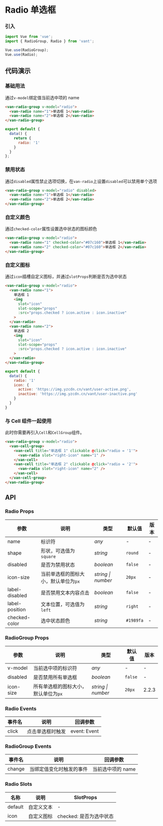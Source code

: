 # Radio 单选框

### 引入

``` javascript
import Vue from 'vue';
import { RadioGroup, Radio } from 'vant';

Vue.use(RadioGroup);
Vue.use(Radio);
```

## 代码演示

### 基础用法

通过`v-model`绑定值当前选中项的 name

```html
<van-radio-group v-model="radio">
  <van-radio name="1">单选框 1</van-radio>
  <van-radio name="2">单选框 2</van-radio>
</van-radio-group>
```

```javascript
export default {
  data() {
    return {
      radio: '1'
    }
  }
};
```

### 禁用状态

通过`disabled`属性禁止选项切换，在`van-radio`上设置`disabled`可以禁用单个选项

```html
<van-radio-group v-model="radio" disabled>
  <van-radio name="1">单选框 1</van-radio>
  <van-radio name="2">单选框 2</van-radio>
</van-radio-group>
```

### 自定义颜色

通过`checked-color`属性设置选中状态的图标颜色

```html
<van-radio-group v-model="radio">
  <van-radio name="1" checked-color="#07c160">单选框 1</van-radio>
  <van-radio name="2" checked-color="#07c160">单选框 2</van-radio>
</van-radio-group>
```

### 自定义图标

通过`icon`插槽自定义图标，并通过`slotProps`判断是否为选中状态

```html
<van-radio-group v-model="radio">
  <van-radio name="1">
    单选框 1
    <img
      slot="icon"
      slot-scope="props"
      :src="props.checked ? icon.active : icon.inactive"
    >
  </van-radio>
  <van-radio name="2">
    单选框 2
    <img
      slot="icon"
      slot-scope="props"
      :src="props.checked ? icon.active : icon.inactive"
    >
  </van-radio>
</van-radio-group>
```

```js
export default {
  data() {
    radio: '1'
    icon: {
      active: 'https://img.yzcdn.cn/vant/user-active.png',
      inactive: 'https://img.yzcdn.cn/vant/user-inactive.png'
    }
  }
}
```

### 与 Cell 组件一起使用

此时你需要再引入`Cell`和`CellGroup`组件。

```html
<van-radio-group v-model="radio">
  <van-cell-group>
    <van-cell title="单选框 1" clickable @click="radio = '1'">
      <van-radio slot="right-icon" name="1" />
    </van-cell>
    <van-cell title="单选框 2" clickable @click="radio = '2'">
      <van-radio slot="right-icon" name="2" />
    </van-cell>
  </van-cell-group>
</van-radio-group>
```

## API

### Radio Props

| 参数 | 说明 | 类型 | 默认值 | 版本 |
|------|------|------|------|------|
| name | 标识符 | *any* | - | - |
| shape | 形状，可选值为 `square` | *string* | `round` | - |
| disabled | 是否为禁用状态 | *boolean* | `false` | - |
| icon-size | 当前单选框的图标大小，默认单位为`px` | *string \| number* | `20px` | - |
| label-disabled | 是否禁用文本内容点击 | *boolean* | `false` | - |
| label-position | 文本位置，可选值为 `left` | *string* | `right` | - |
| checked-color | 选中状态颜色 | *string* | `#1989fa` | - |

### RadioGroup Props

| 参数 | 说明 | 类型 | 默认值 | 版本 |
|------|------|------|------|------|
| v-model | 当前选中项的标识符 | *any* | - | - |
| disabled | 是否禁用所有单选框 | *boolean* | `false` | - |
| icon-size | 所有单选框的图标大小，默认单位为`px` | *string \| number* | `20px` | 2.2.3 |

### Radio Events

| 事件名 | 说明 | 回调参数 |
|------|------|------|
| click | 点击单选框时触发 | event: Event |

### RadioGroup Events

| 事件名 | 说明 | 回调参数 |
|------|------|------|
| change | 当绑定值变化时触发的事件 | 当前选中项的 name |

### Radio Slots

| 名称 | 说明 | SlotProps |
|------|------|------|
| default | 自定义文本 | - |
| icon | 自定义图标 | checked: 是否为选中状态 |
